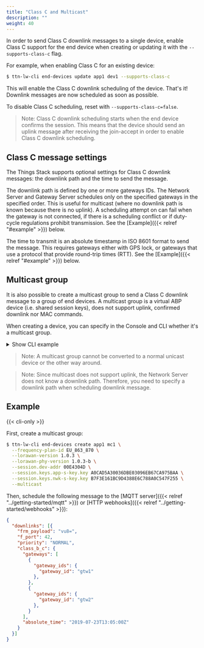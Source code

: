 ```yaml
---
title: "Class C and Multicast"
description: ""
weight: 40
---
```


In order to send Class C downlink messages to a single device, enable Class C support for the end device when creating or updating it with the `--supports-class-c` flag.

For example, when enabling Class C for an existing device:

```bash
$ ttn-lw-cli end-devices update app1 dev1 --supports-class-c
```

This will enable the Class C downlink scheduling of the device. That's it! Downlink messages are now scheduled as soon as possible.

To disable Class C scheduling, reset with `--supports-class-c=false`.

>Note: Class C downlink scheduling starts when the end device confirms the session. This means that the device should send an uplink message after receiving the join-accept in order to enable Class C downlink scheduling.

## Class C message settings

The Things Stack supports optional settings for Class C downlink messages: the downlink path and the time to send the message.

The downlink path is defined by one or more gateways IDs. The Network Server and Gateway Server schedules only on the specified gateways in the specified order. This is useful for multicast (where no downlink path is known because there is no uplink). A scheduling attempt on can fail when the gateway is not connected, if there is a scheduling conflict or if duty-cycle regulations prohibit transmission. See the [Example]({{< relref "#example" >}}) below.

The time to transmit is an absolute timestamp in ISO 8601 format to send the message. This requires gateways either with GPS lock, or gateways that use a protocol that provide round-trip times (RTT). See the [Example]({{< relref "#example" >}}) below.

## Multicast group

It is also possible to create a multicast group to send a Class C downlink message to a group of end devices. A multicast group is a virtual ABP device (i.e. shared session keys), does not support uplink, confirmed downlink nor MAC commands.

When creating a device, you can specify in the Console and CLI whether it's a multicast group.

<details><summary>Show CLI example</summary>
```bash
$ ttn-lw-cli end-devices create app1 mc1 \
  --frequency-plan-id EU_863_870 \
  --lorawan-version 1.0.3 \
  --lorawan-phy-version 1.0.3-b \
  --session.dev-addr 00E4304D \
  --session.keys.app-s-key.key A0CAD5A30036DBE03096EB67CA975BAA \
  --session.keys.nwk-s-key.key B7F3E161BC9D4388E6C788A0C547F255 \
  --multicast
```
</details>

>Note: A multicast group cannot be converted to a normal unicast device or the other way around.

>Note: Since multicast does not support uplink, the Network Server does not know a downlink path. Therefore, you need to specify a downlink path when scheduling downlink message.

## Example

{{< cli-only >}}

First, create a multicast group:

```bash
$ ttn-lw-cli end-devices create app1 mc1 \
  --frequency-plan-id EU_863_870 \
  --lorawan-version 1.0.3 \
  --lorawan-phy-version 1.0.3-b \
  --session.dev-addr 00E4304D \
  --session.keys.app-s-key.key A0CAD5A30036DBE03096EB67CA975BAA \
  --session.keys.nwk-s-key.key B7F3E161BC9D4388E6C788A0C547F255 \
  --multicast
```

Then, schedule the following message to the [MQTT server]({{< relref "../getting-started/mqtt" >}}) or [HTTP webhooks]({{< relref "../getting-started/webhooks" >}}):

```json
{
  "downlinks": [{
    "frm_payload": "vu8=",
    "f_port": 42,
    "priority": "NORMAL",
    "class_b_c": {
      "gateways": [
        {
          "gateway_ids": {
            "gateway_id": "gtw1"
          },
        },
        {
          "gateway_ids": {
            "gateway_id": "gtw2"
          },
        }
      ],
      "absolute_time": "2019-07-23T13:05:00Z"
    }
  }]
}
```

